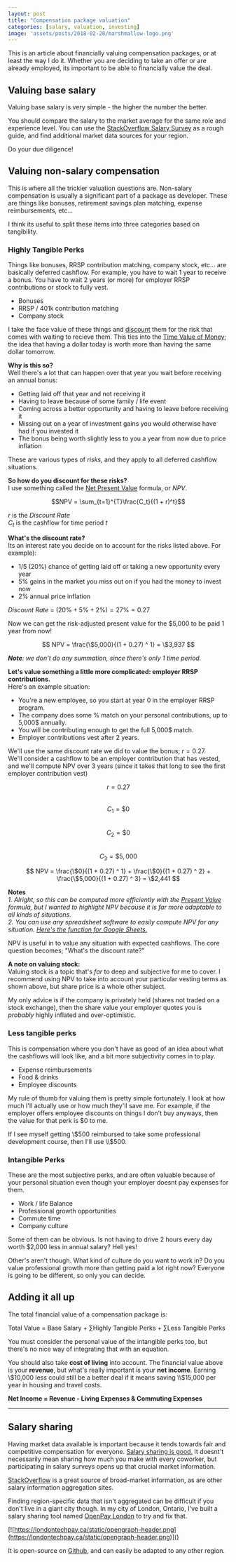 ```yaml
---
layout: post
title: "Compensation package valuation" 
categories: [salary, valuation, investing]
image: 'assets/posts/2018-02-28/marshmallow-logo.png'
---
```


This is an article about financially valuing compensation packages, or at least the way I do it. Whether you are
deciding to take an offer or are already employed, its important to be able to financially value the deal.  

## Valuing base salary

Valuing base salary is very simple - the higher the number the better. 

You should compare the salary to the market average for the same role and experience level.
You can use the [StackOverflow Salary Survey](https://insights.stackoverflow.com/survey/2017)
as a rough guide, and find additional market data sources for your region.

Do your due diligence!

## Valuing non-salary compensation

This is where all the trickier valuation questions are. Non-salary compensation is usually a significant part of a package as developer.
These are things like bonuses, retirement savings plan matching, expense reimbursements, etc...

I think its useful to split these items into three categories based on tangibility.

### Highly Tangible Perks
Things like bonuses, RRSP contribution matching, company stock, etc... are basically deferred cashflow. For example, you have to wait 1 year
to receive a bonus. You have to wait 2 years (or more) for employer RRSP contributions or stock to fully vest. 

- Bonuses
- RRSP / 401k contribution matching
- Company stock

I take the face value of these things and [discount](https://en.wikipedia.org/wiki/Discounted_cash_flow)
them for the risk that comes with waiting to recieve them. This ties into the [Time Value of Money](https://www.investopedia.com/terms/t/timevalueofmoney.asp);
 the idea that having a dollar today is worth more than having the same dollar tomorrow.

**Why is this so?**  
Well there's a lot that can happen over that year you wait before receiving an annual bonus:
- Getting laid off that year and not receiving it
- Having to leave because of some family / life event 
- Coming across a better opportunity and having to leave before receiving it
- Missing out on a year of investment gains you would otherwise have had if you invested it
- The bonus being worth slightly less to you a year from now due to price inflation

These are various types of _risks_, and they apply to all deferred cashflow situations.

**So how do you discount for these risks?**  
I use something called the [Net Present Value](https://www.investopedia.com/terms/n/npv.asp) formula, or _NPV_.

$$NPV = \sum_{t=1}^{T}\frac{C_t}{(1 + r)^t}$$

$r$ is the _Discount Rate_  
$C_t$ is the cashflow for time period $t$

**What's the discount rate?**  
Its an interest rate you decide on to account for the risks listed above.
For example):
- 1/5 (20%) chance of getting laid off or taking a new opportunity every year
- 5% gains in the market you miss out on if you had the money to invest now
- 2% annual price inflation

_Discount Rate_ = $(20\% + 5\% + 2\%)= 27\% = 0.27$

Now we can get the risk-adjusted present value for the $5,000 to be paid 1 year from now!

$$ NPV = \frac{\$5,000}{(1 + 0.27) ^ 1}  = \$3,937 $$

_**Note**: we don't do any summation, since there's only 1 time period._

**Let's value something a little more complicated: employer RRSP contributions.**  
Here's an example situation:
- You're a new employee, so you start at year 0 in the employer RRSP program.
- The company does some % match on your personal contributions, up to 5,000$ annually.
- You will be contributing enough to get the full 5,000$ match.
- Employer contributions vest after 2 years. 

We'll use the same discount rate we did to value the bonus; $r = 0.27$.  
We'll consider a cashflow to be an employer contribution that has vested, and we'll compute NPV over 3 years (since it takes
that long to see the first employer contribution vest)  

$$r = 0.27$$  
$$C_1 = \$0 $$  
$$C_2 = \$0 $$  
$$C_3 = \$5,000 $$  

$$ NPV = \frac{\$0}{(1 + 0.27) ^ 1} + \frac{\$0}{(1 + 0.27) ^ 2} + \frac{\$5,000}{(1 + 0.27) ^ 3} = \$2,441 $$


**Notes**  
_1. Alright, so this can be computed more efficiently with the [Present Value](http://financeformulas.net/Present_Value.html) formula,
but I wanted to highlight NPV because it is far more adaptable to all kinds of situations._  
_2. You can use any spreadsheet software to easily compute NPV for any situation. [Here's the function for Google Sheets.](https://support.google.com/docs/answer/3093184?hl=en)_


NPV is useful in to value any situation with expected cashflows. The core question becomes; "What's the discount rate?" 

**A note on valuing stock:**  
Valuing stock is a topic that's _far_ to deep and subjective for me to cover. I recommend using NPV to take into account your
particular vesting terms as shown above, but share price is a whole other subject.

My only advice is if the company is privately held (shares not traded on a stock exchange), then the share value your
employer quotes you is _probably_ highly inflated and over-optimistic.

### Less tangible perks
This is compensation where you don't have as good of an idea about what the cashflows will look like, and a bit more
subjectivity comes in to play.

- Expense reimbursements
- Food & drinks
- Employee discounts

My rule of thumb for valuing them is pretty simple fortunately. I look at how much I'll actually use or how much they'll save me.
For example, if the employer offers employee discounts on things I don't buy anyways, then the value for that perk is $0 to me.

If I see myself getting \\$500 reimbursed to take some professional development course, then I'll use \\$500.  

### Intangible Perks
These are the most subjective perks, and are often valuable because of your personal situation even though your employer
doesnt pay expenses for them.

- Work / life Balance
- Professional growth opportunities
- Commute time
- Company culture

Some of them can be obvious. Is not having to drive 2 hours every day worth $2,000 less in annual salary? Hell yes! 

Other's aren't though. What kind of culture do you want to work in? Do you value professional growth more than getting
paid a lot right now? Everyone is going to be different, so only you can decide.


## Adding it all up

The total financial value of a compensation package is:

Total Value = Base Salary + $\sum$Highly Tangible Perks + $\sum$Less Tangible Perks 

You must consider the personal value of the intangible perks too, but there's no nice way of integrating that with an equation.

You should also take **cost of living** into account. The financial value above is your **revenue**, but what's really
important is your **net income**. Earning \\$10,000 less could still be a better deal if it means saving \\$15,000 per
year in housing and travel costs. 

**Net Income = Revenue - Living Expenses & Commuting Expenses**

---

## Salary sharing

Having market data available is important because it tends towards fair and competitive compensation for everyone.
[Salary sharing is good.](https://londontechpay.ca/about) It doesnt't necessarily mean sharing how much you make with
every coworker, but participating in salary surveys opens up that crucial market information.


[StackOverflow](https://insights.stackoverflow.com/survey/2017) is a great source of broad-market information, as are other
salary information aggregation sites.

Finding region-specific data that isn't aggregated can be difficult if you don't live in a giant city though.
In my city of London, Ontario, I've built a salary sharing tool named [OpenPay London](https://londontechpay.ca/) to try
and fix that.

[![https://londontechpay.ca/static/opengraph-header.png](https://londontechpay.ca/static/opengraph-header.png)]()

It is open-source on [Github](https://github.com/olestourko/open-tech-pay), and can easily be adapted to any other region.